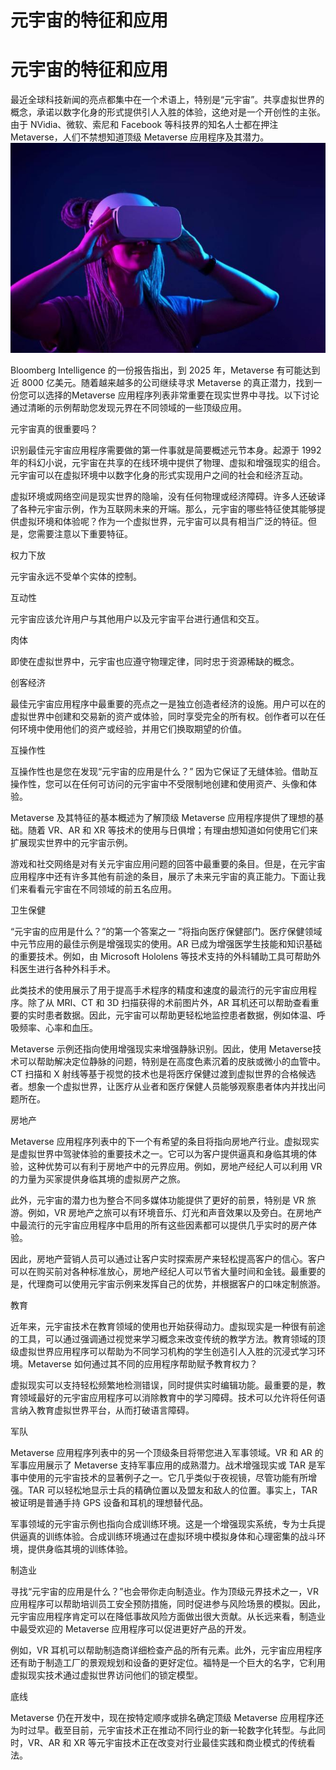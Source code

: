 # 元宇宙的特征和应用


# 元宇宙的特征和应用

 最近全球科技新闻的亮点都集中在一个术语上，特别是“元宇宙”。共享虚拟世界的概念，承诺以数字化身的形式提供引人入胜的体验，这绝对是一个开创性的主张。由于 NVidia、微软、索尼和 Facebook 等科技界的知名人士都在押注 Metaverse，人们不禁想知道顶级 Metaverse 应用程序及其潜力。
![1](161531321.jpg)

Bloomberg Intelligence 的一份报告指出，到 2025 年，Metaverse 有可能达到近 8000 亿美元。随着越来越多的公司继续寻求 Metaverse 的真正潜力，找到一份您可以选择的Metaverse 应用程序列表非常重要在现实世界中寻找。以下讨论通过清晰的示例帮助您发现元界在不同领域的一些顶级应用。

元宇宙真的很重要吗？

识别最佳元宇宙应用程序需要做的第一件事就是简要概述元节本身。起源于 1992 年的科幻小说，元宇宙在共享的在线环境中提供了物理、虚拟和增强现实的组合。元宇宙可以在虚拟环境中以数字化身的形式实现用户之间的社会和经济互动。

虚拟环境或网络空间是现实世界的隐喻，没有任何物理或经济障碍。许多人还破译了各种元宇宙示例，作为互联网未来的开端。那么，元宇宙的哪些特征使其能够提供虚拟环境和体验呢？作为一个虚拟世界，元宇宙可以具有相当广泛的特征。但是，您需要注意以下重要特征。

权力下放

元宇宙永远不受单个实体的控制。

互动性

元宇宙应该允许用户与其他用户以及元宇宙平台进行通信和交互。

肉体

即使在虚拟世界中，元宇宙也应遵守物理定律，同时忠于资源稀缺的概念。

创客经济

最佳元宇宙应用程序中最重要的亮点之一是独立创造者经济的设施。用户可以在的虚拟世界中创建和交易新的资产或体验，同时享受完全的所有权。创作者可以在任何环境中使用他们的资产或经验，并用它们换取期望的价值。

互操作性

互操作性也是您在发现“元宇宙的应用是什么？” 因为它保证了无缝体验。借助互操作性，您可以在任何可访问的元宇宙中不受限制地创建和使用资产、头像和体验。

Metaverse 及其特征的基本概述为了解顶级 Metaverse 应用程序提供了理想的基础。随着 VR、AR 和 XR 等技术的使用与日俱增；有理由想知道如何使用它们来扩展现实世界中的元宇宙示例。

游戏和社交网络是对有关元宇宙应用问题的回答中最重要的条目。但是，在元宇宙应用程序中还有许多其他有前途的条目，展示了未来元宇宙的真正能力。下面让我们来看看元宇宙在不同领域的前五名应用。

卫生保健

“元宇宙的应用是什么？”的第一个答案之一 ”将指向医疗保健部门。医疗保健领域中元节应用的最佳示例是增强现实的使用。AR 已成为增强医学生技能和知识基础的重要技术。例如，由 Microsoft Hololens 等技术支持的外科辅助工具可帮助外科医生进行各种外科手术。

此类技术的使用展示了用于提高手术程序的精度和速度的最流行的元宇宙应用程序。除了从 MRI、CT 和 3D 扫描获得的术前图片外，AR 耳机还可以帮助查看重要的实时患者数据。因此，元宇宙可以帮助更轻松地监控患者数据，例如体温、呼吸频率、心率和血压。

Metaverse 示例还指向使用增强现实来增强静脉识别。因此，使用 Metaverse技术可以帮助解决定位静脉的问题，特别是在高度色素沉着的皮肤或微小的血管中。CT 扫描和 X 射线等基于视觉的技术也是将医疗保健过渡到虚拟世界的合格候选者。想象一个虚拟世界，让医疗从业者和医疗保健人员能够观察患者体内并找出问题所在。

房地产

Metaverse 应用程序列表中的下一个有希望的条目将指向房地产行业。虚拟现实是虚拟世界中驾驶体验的重要技术之一。它可以为客户提供逼真和身临其境的体验，这种优势可以有利于房地产中的元界应用。例如，房地产经纪人可以利用 VR 的力量为买家提供身临其境的虚拟房产之旅。

此外，元宇宙的潜力也为整合不同多媒体功能提供了更好的前景，特别是 VR 旅游。例如，VR 房地产之旅可以有环境音乐、灯光和声音效果以及旁白。在房地产中最流行的元宇宙应用程序中启用的所有这些因素都可以提供几乎实时的房产体验。

因此，房地产营销人员可以通过让客户实时探索房产来轻松提高客户的信心。客户可以在购买前对各种标准放心，房地产经纪人可以节省大量时间和金钱。最重要的是，代理商可以使用元宇宙示例来发挥自己的优势，并根据客户的口味定制旅游。

教育

近年来，元宇宙技术在教育领域的使用也开始获得动力。虚拟现实是一种很有前途的工具，可以通过强调通过视觉来学习概念来改变传统的教学方法。教育领域的顶级虚拟世界应用程序可以帮助为不同学习机构的学生创造引人入胜的沉浸式学习环境。Metaverse 如何通过其不同的应用程序帮助赋予教育权力？

虚拟现实可以支持轻松频繁地检测错误，同时提供实时编辑功能。最重要的是，教育领域最好的元宇宙应用程序可以消除教育中的学习障碍。技术可以允许将任何语言纳入教育虚拟世界平台，从而打破语言障碍。

军队

Metaverse 应用程序列表中的另一个顶级条目将带您进入军事领域。VR 和 AR 的军事应用展示了 Metaverse 支持军事应用的成熟潜力。战术增强现实或 TAR 是军事中使用的元宇宙技术的显著例子之一。它几乎类似于夜视镜，尽管功能有所增强。TAR 可以轻松地显示士兵的精确位置以及盟友和敌人的位置。事实上，TAR 被证明是普通手持 GPS 设备和耳机的理想替代品。

军事领域的元宇宙示例也指向合成训练环境。这是一个增强现实系统，专为士兵提供逼真的训练体验。合成训练环境通过在虚拟环境中模拟身体和心理密集的战斗环境，提供身临其境的训练体验。

制造业

寻找“元宇宙的应用是什么？”也会带你走向制造业。作为顶级元界技术之一，VR 应用程序可以帮助培训员工安全预防措施，同时促进参与风险场景的模拟。因此，元宇宙应用程序肯定可以在降低事故风险方面做出很大贡献。从长远来看，制造业中最受欢迎的 Metaverse 应用程序可以促进更好产品的开发。

例如，VR 耳机可以帮助制造商详细检查产品的所有元素。此外，元宇宙应用程序还有助于制造工厂的景观规划和设备的更好定位。福特是一个巨大的名字，它利用虚拟现实技术通过虚拟世界访问他们的锁定模型。

底线

Metaverse 仍在开发中，现在按特定顺序或排名确定顶级 Metaverse 应用程序还为时过早。截至目前，元宇宙技术正在推动不同行业的新一轮数字化转型。与此同时，VR、AR 和 XR 等元宇宙技术正在改变对行业最佳实践和商业模式的传统看法。

